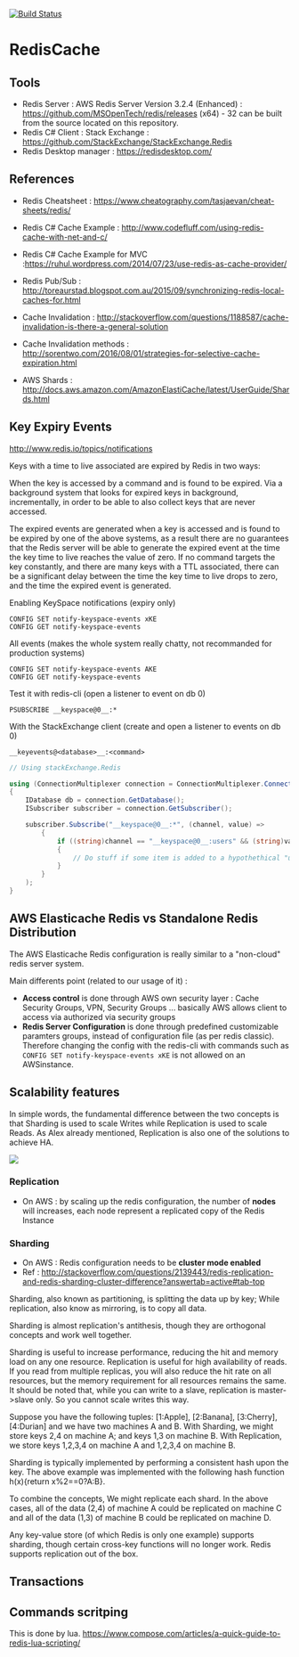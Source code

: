 [![Build Status](https://travis-ci.org/thierryx96/RedisCache.svg?branch=master)](https://travis-ci.org/thierryx96/RedisCache)

# RedisCache

## Tools

* Redis Server : AWS Redis Server Version 3.2.4 (Enhanced) : https://github.com/MSOpenTech/redis/releases (x64) - 32 can be built from the source located on this repository.
* Redis C# Client : Stack Exchange : https://github.com/StackExchange/StackExchange.Redis
* Redis Desktop manager : https://redisdesktop.com/

## References

* Redis Cheatsheet : https://www.cheatography.com/tasjaevan/cheat-sheets/redis/
* Redis C# Cache Example : http://www.codefluff.com/using-redis-cache-with-net-and-c/
* Redis C# Cache Example for MVC :https://ruhul.wordpress.com/2014/07/23/use-redis-as-cache-provider/
* Redis Pub/Sub : http://toreaurstad.blogspot.com.au/2015/09/synchronizing-redis-local-caches-for.html
* Cache Invalidation : http://stackoverflow.com/questions/1188587/cache-invalidation-is-there-a-general-solution
* Cache Invalidation methods : http://sorentwo.com/2016/08/01/strategies-for-selective-cache-expiration.html

* AWS Shards : http://docs.aws.amazon.com/AmazonElastiCache/latest/UserGuide/Shards.html


## Key Expiry Events

http://www.redis.io/topics/notifications

Keys with a time to live associated are expired by Redis in two ways:

When the key is accessed by a command and is found to be expired.
Via a background system that looks for expired keys in background, incrementally, in order to be able to also collect keys that are never accessed.

The expired events are generated when a key is accessed and is found to be expired by one of the above systems, as a result there are no guarantees that the Redis server will be able to generate the expired event at the time the key time to live reaches the value of zero. If no command targets the key constantly, and there are many keys with a TTL associated, there can be a significant delay between the time the key time to live drops to zero, and the time the expired event is generated.

Enabling KeySpace notifications (expiry only)

```
CONFIG SET notify-keyspace-events xKE
CONFIG GET notify-keyspace-events 
```

All events (makes the whole system really chatty, not recommanded for production systems)
```
CONFIG SET notify-keyspace-events AKE 
CONFIG GET notify-keyspace-events 
```

Test it with redis-cli (open a listener to event on db 0)
```
PSUBSCRIBE __keyspace@0__:*
```

With the StackExchange client (create and open a listener to events on db 0)

```
__keyevents@<database>__:<command> 
```

```C#
// Using stackExchange.Redis

using (ConnectionMultiplexer connection = ConnectionMultiplexer.Connect("localhost"))
{
    IDatabase db = connection.GetDatabase();
    ISubscriber subscriber = connection.GetSubscriber();

    subscriber.Subscribe("__keyspace@0__:*", (channel, value) =>
        {
            if ((string)channel == "__keyspace@0__:users" && (string)value == "expriy")
            {
                // Do stuff if some item is added to a hypothethical "users" set in Redis
            }
        }
    );
}
```


## AWS Elasticache Redis vs Standalone Redis Distribution 

The AWS Elasticache Redis configuration is really similar to a "non-cloud" redis server system. 

Main differents point (related to our usage of it) : 

- **Access control** is done through AWS own security layer : Cache Security Groups, VPN, Security Groups ... basically AWS allows client to access via authorized via security groups
- **Redis Server Configuration** is done through predefined customizable paramters groups, instead of configuration file (as per redis classic). Therefore changing the config with the redis-cli with commands such as ```CONFIG SET notify-keyspace-events xKE``` is not allowed on an AWSinstance.

## Scalability features

In simple words, the fundamental difference between the two concepts is that Sharding is used to scale Writes while Replication is used to scale Reads. As Alex already mentioned, Replication is also one of the solutions to achieve HA.

![](http://docs.aws.amazon.com/AmazonElastiCache/latest/UserGuide/images/ElastiCacheClusters-CSN-RedisShards.png)

### Replication

* On AWS : by scaling up the redis configuration, the number of **nodes** will increases, each node represent a replicated copy of the Redis Instance

### Sharding 

* On AWS : Redis configuration needs to be **cluster mode enabled** 
* Ref : http://stackoverflow.com/questions/2139443/redis-replication-and-redis-sharding-cluster-difference?answertab=active#tab-top

Sharding, also known as partitioning, is splitting the data up by key; While replication, also know as mirroring, is to copy all data.

Sharding is almost replication's antithesis, though they are orthogonal concepts and work well together.

Sharding is useful to increase performance, reducing the hit and memory load on any one resource. Replication is useful for high availability of reads. If you read from multiple replicas, you will also reduce the hit rate on all resources, but the memory requirement for all resources remains the same. It should be noted that, while you can write to a slave, replication is master->slave only. So you cannot scale writes this way.

Suppose you have the following tuples: [1:Apple], [2:Banana], [3:Cherry], [4:Durian] and we have two machines A and B. With Sharding, we might store keys 2,4 on machine A; and keys 1,3 on machine B. With Replication, we store keys 1,2,3,4 on machine A and 1,2,3,4 on machine B.

Sharding is typically implemented by performing a consistent hash upon the key. The above example was implemented with the following hash function h(x){return x%2==0?A:B}.

To combine the concepts, We might replicate each shard. In the above cases, all of the data (2,4) of machine A could be replicated on machine C and all of the data (1,3) of machine B could be replicated on machine D.

Any key-value store (of which Redis is only one example) supports sharding, though certain cross-key functions will no longer work. Redis supports replication out of the box.


## Transactions 


## Commands scritping

This is done by lua. https://www.compose.com/articles/a-quick-guide-to-redis-lua-scripting/



